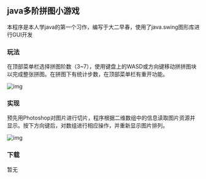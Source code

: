## java多阶拼图小游戏

本程序是本人学java的第一个习作，编写于大二早春，使用了java.swing图形库进行GUI开发

### 玩法

在顶部菜单栏选择拼图阶数（3~7），使用键盘上的WASD或方向键移动拼拼图块以完成整张拼图。在拼图下有统计步数，在顶部菜单栏有重开功能。

![img](Java多阶拼图.assets/拼图-16802454308738.png)

### 实现

预先用Photoshop对图片进行切片，程序根据二维数组中的信息读取图片资源并显示。按下方向键后，对数组进行相应操作，并重新显示图片排列。

![img](Java多阶拼图.assets/拼图游戏素材-16802454093985.png)

### 下载

暂无